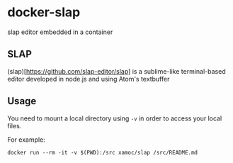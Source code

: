 # docker-slap
slap editor embedded in a container

## SLAP

(slap)[https://github.com/slap-editor/slap] is a sublime-like terminal-based editor developed in node.js and using Atom's textbuffer

## Usage

You need to mount a local directory using `-v` in order to access your local files.

For example:

```
docker run --rm -it -v $(PWD):/src xamoc/slap /src/README.md
```
